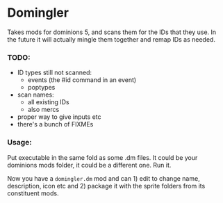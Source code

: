 # Domingler

Takes mods for dominions 5, and scans them for the IDs that they use. In the future it will actually
mingle them together and remap IDs as needed.

### TODO:
- ID types still not scanned:
    - events (the #id command in an event)
    - poptypes
- scan names:
    - all existing IDs
    - also mercs
- proper way to give inputs etc
- there's a bunch of FIXMEs

### Usage:
Put executable in the same fold as some .dm files. It could be your dominions mods folder, it could be a different one. Run it.

Now you have a `domingler.dm` mod and can 1) edit to change name, description, icon etc and 2) package it with the sprite folders from its constituent mods.
